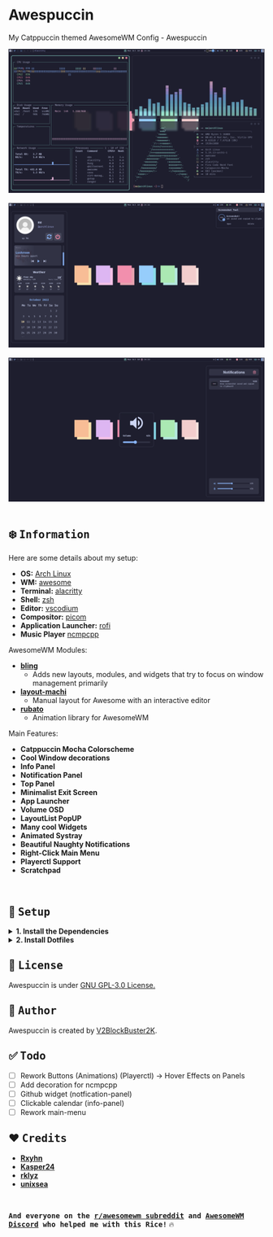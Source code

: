 # Awespuccin
My Catppuccin themed AwesomeWM Config - Awespuccin

<!-- rice preview -->

<div align="center">
   <a href="#--------">
      <img src="assets/rice.png" alt="Rice Preview">
   </a>
</div>

<br>

<div align="center">
   <a href="#--------">
      <img src="assets/infoscreenshot.png" alt="Rice Preview">
   </a>
</div>

<br>

<div align="center">
   <a href="#--------">
      <img src="assets/notifvolume.png" alt="Rice Preview">
   </a>
</div>

<br>


<!-- information -->

## :snowflake: <samp>Information</samp>

Here are some details about my setup:

- **OS:** [Arch Linux](https://archlinux.org)
- **WM:** [awesome](https://github.com/awesomeWM/awesome)
- **Terminal:** [alacritty](https://alacritty.org/)
- **Shell:** [zsh](https://www.zsh.org/)
- **Editor:** [vscodium](https://github.com/VSCodium/vscodium)
- **Compositor:** [picom](https://github.com/yshui/picom)
- **Application Launcher:** [rofi](https://github.com/davatorium/rofi)
- **Music Player** [ncmpcpp](https://github.com/ncmpcpp/ncmpcpp)

AwesomeWM Modules:

- **[bling](https://github.com/blingcorp/bling)**
  - Adds new layouts, modules, and widgets that try to focus on window management primarily
- **[layout-machi](https://github.com/xinhaoyuan/layout-machi)**
  - Manual layout for Awesome with an interactive editor
- **[rubato](https://github.com/andOrlando/rubato)**
  - Animation library for AwesomeWM

Main Features:

- **Catppuccin Mocha Colorscheme**
- **Cool Window decorations**
- **Info Panel**
- **Notification Panel**
- **Top Panel**
- **Minimalist Exit Screen**
- **App Launcher**
- **Volume OSD**
- **LayoutList PopUP**
- **Many cool Widgets**
- **Animated Systray**
- **Beautiful Naughty Notifications**
- **Right-Click Main Menu**
- **Playerctl Support**
- **Scratchpad**

<br>

<!-- Setup -->

## :wrench: <samp>Setup</samp>

<details close>
<summary><b>1. Install the Dependencies</b></summary>
<br>
:warning: **This setup instructions only provided for Arch Linux (and other Arch-based distributions)**

Assuming your _AUR Helper_ is [yay](https://github.com/Jguer/yay).

> First of all you should install the [git version of AwesomeWM](https://github.com/awesomeWM/awesome/).
```sh
yay -S awesome-git
```

> Install necessary dependencies
```sh
yay -Syu picom-git alacritty mpc playerctl ncmpcpp mpd xdg-utils \
pipewire pipewire-pulse pipewire-alsa alsa-utils feh rofi maim \
xclip jq pamixer colord mpDris2 imagemagick inotify-tools --needed
```

> Enable Services
```sh
systemctl --user enable mpd.service
systemctl --user start mpd.service
systemctl --user enable mpDris2.service
systemctl --user start mpDris2.service
```

> Optional
```sh
yay -Syu thunar ranger vim zsh firefox pavucontrol gotop
```

> Font/Theming
```sh
yay -S nerd-fonts-fira-code catppuccin-gtk-theme-mocha tela-circle-icon-theme-git
```
</details>

<details>
<summary><b>2. Install Dotfiles</b></summary>
<br>

> Clone this repository
```sh
git clone --depth 1 --recurse-submodules https://github.com/V2BlockBuster2K/Awesppuccin.git
cd Awesppuccin && git submodule update --remote --merge
```

> Copy config/desktop files
```sh
cp -r conf/* ~/.config/
cp -r desktop/.* ~/
```

> Install FiraCode Nerd Font if you haven't already done so
```sh
cp -r misc/* ~/.fonts/
# or to ~/.local/share/fonts
cp -r misc/fonts/* ~/.local/share/fonts/
```

> And run this command for your system to detect the newly installed fonts.

```sh
fc-cache -fv
```
> Congratulations, you can now try out your new Desktop! :tada:

Log out from your current desktop session and log in!

</details>

<!-- License -->

## :scroll: <samp>License</samp>

Awespuccin is under <a href="https://github.com/V2BlockBuster2K/Awespuccin/blob/main/LICENSE">GNU GPL-3.0 License.
</a>

<!-- Author -->

## :bust_in_silhouette: <samp>Author</samp>

Awespuccin is created by <a href="https://github.com/V2BlockBuster2K">V2BlockBuster2K</a>.

<!-- Todo -->
  
## :white_check_mark: <samp>Todo</samp>
- [ ] Rework Buttons (Animations) (Playerctl) -> Hover Effects on Panels
- [ ] Add decoration for ncmpcpp
- [ ] Github widget (notfication-panel)
- [ ] Clickable calendar (info-panel)
- [ ] Rework main-menu

<!-- Credits -->
   
## :heart: <samp>Credits</samp>

- **[Rxyhn](https://github.com/rxyhn/dotfiles)**
- **[Kasper24](https://github.com/Kasper24)**
- **[rklyz](https://github.com/rklyz)**
- **[unixsea](https://github.com/unixsea)**


<br>

**<samp>And everyone on the [r/awesomewm subreddit](https://reddit.com/r/awesomewm) and [AwesomeWM Discord](https://discord.com/invite/BPat4F87dg) who helped me with this Rice!<samp/>** :fire:
